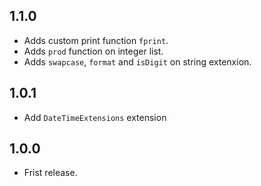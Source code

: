 ## 1.1.0

- Adds custom print function `fprint`.
- Adds `prod` function on integer list.
- Adds `swapcase`, `format` and `isDigit` on string extenxion.

## 1.0.1

- Add `DateTimeExtensions` extension

## 1.0.0

- Frist release.
